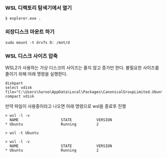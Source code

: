 ### WSL 디렉토리 탐색기에서 열기
```
$ explorer.exe .
```

### 외장디스크 마운트 하기
```
sudo mount -t drvfs D: /mnt/d
```

### WSL 디스크 사이즈 압축
WSL2가 사용하는 가상 디스크의 사이즈는 줄지 않고 증가만 한다.
불필요한 사이즈를 줄이기 위해 아래 명령을 실행한다.

```
diskpart
select vdisk file="C:\Users\haroo\AppData\Local\Packages\CanonicalGroupLimited.UbuntuonWindows_79rhkp1fndgsc\LocalState\ext4.vhdx"
compact vdisk
```

만약 파일이 사용중이라고 나오면 아래 명령으로 wsl을 종료후 진행

```
> wsl -l -v
  NAME                   STATE           VERSION
* Ubuntu                 Running         2

> wsl -t Ubuntu

> wsl -l -v
  NAME                   STATE           VERSION
* Ubuntu                 Running         2
```